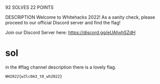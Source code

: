 92 SOLVES 22 POINTS

DESCRIPTION
Welcome to Whitehacks 2022! As a sanity check, please proceed to our official Discord server and find the flag!

Join our Discord Server here: https://discord.gg/eUAhxhSZdH

# sol
in the #flag channel description there is a lovely flag.

`WH2022{w3lc0m3_t0_wh2022}`
